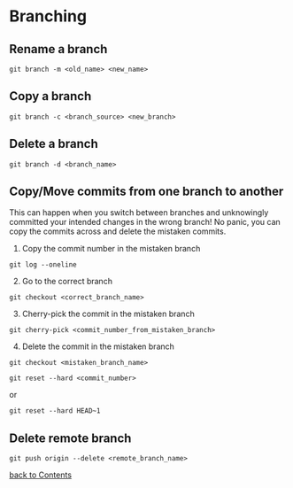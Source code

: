 # Branching
## Rename a branch
```
git branch -m <old_name> <new_name>
```
## Copy a branch
```
git branch -c <branch_source> <new_branch>
```
## Delete a branch
```
git branch -d <branch_name>
```

## Copy/Move commits from one branch to another
This can happen when you switch between branches and unknowingly committed your intended changes in the wrong branch! No panic, you can copy the commits across and delete the mistaken commits.
1. Copy the commit number in the mistaken branch
```
git log --oneline
```
2. Go to the correct branch
```
git checkout <correct_branch_name>
```
3. Cherry-pick the commit in the mistaken branch
```
git cherry-pick <commit_number_from_mistaken_branch>
```
4. Delete the commit in the mistaken branch 
```
git checkout <mistaken_branch_name>
```
```
git reset --hard <commit_number>
```
or 
```
git reset --hard HEAD~1
```
## Delete remote branch
```
git push origin --delete <remote_branch_name>
``` 

[back to Contents](https://github.com/rtaylor02/git-master/blob/main/README.md)
